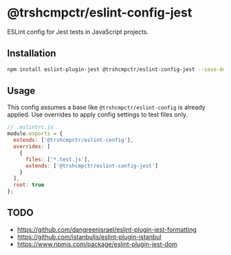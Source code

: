 # @trshcmpctr/eslint-config-jest

ESLint config for Jest tests in JavaScript projects.

## Installation

```sh
npm install eslint-plugin-jest @trshcmpctr/eslint-config-jest --save-dev
```

## Usage

This config assumes a base like `@trshcmpctr/eslint-config` is already applied.
Use overrides to apply config settings to test files only.

```js
// .eslintrc.js
module.exports = {
  extends: ['@trshcmpctr/eslint-config'],
  overrides: [
    {
      files: ['*.test.js'],
      extends: ['@trshcmpctr/eslint-config-jest']
    }
  ],
  root: true
};
```

## TODO

* https://github.com/dangreenisrael/eslint-plugin-jest-formatting
* https://github.com/istanbuljs/eslint-plugin-istanbul
* https://www.npmjs.com/package/eslint-plugin-jest-dom
